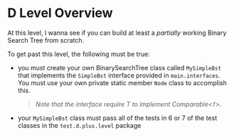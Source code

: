 # D Level Overview

At this level, I wanna see if you can build at least a _partially_ working Binary Search Tree from scratch.

To get past this level, the following must be true:

- you must create your own BinarySearchTree class called `MySimpleBst` that implements the `SimpleBst` interface provided in `main.interfaces`. You must use your own private static member `Node` class to accomplish this.

    > _Note that the interface require T to implement Comparable<`T`>._
    
- your `MySimpleBst` class must pass all of the tests in 6 or 7 of the test classes in the `test.d.plus.level` package